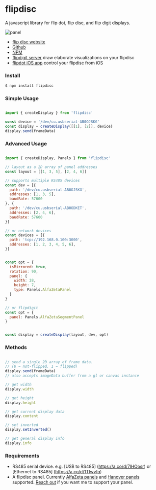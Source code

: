 # flipdisc

A javascript library for flip dot, flip disc, and flip digit displays.

![panel](https://github.com/kelly/flipdisc/assets/36345/d047c0b2-4fda-4fbf-9702-5808e23f5a3f)

- [flip disc website](https://flipdisc.io/)
- [Github](http://www.github.com/kelly/flipdisc)
- [NPM](https://www.npmjs.com/package/flipdisc)
- [flipdigit server](https://github.com/kelly/flipdisc-server) draw elaborate visualizations on your flipdisc
- [flipdot iOS app](https://apps.apple.com/us/app/flipdisc/id6504055618) control your flipdisc from iOS

### Install

```bash
$ npm install flipdisc
```

### Simple Usage

```js

import { createDisplay } from 'flipdisc' 

const device = '/dev/cu.usbserial-AB0OJSKG' 
const display = createDisplay([[1], [2]], device)
display.send(frameData)

```

### Advanced Usage 

```js

import { createDisplay, Panels } from 'flipdisc' 

// layout as a 2D array of panel addresses
const layout = [[1, 3, 5], [2, 4, 6]]

// supports multiple RS485 devices
const dev = [{
  path: '/dev/cu.usbserial-AB0OJSKG',
  addresses: [1, 3, 5],
  baudRate: 57600
}, {
  path: '/dev/cu.usbserial-AB0ODKET',
  addresses: [2, 4, 6],
  baudRate: 57600
}]

// or network devices
const devices = [{
  path: 'tcp://192.168.0.100:3000',
  addresses: [1, 2, 3, 4, 5, 6],
}]


const opt = {
  isMirrored: true,
  rotation: 90,
  panel: {
    width: 28,
    height: 7,
    type: Panels.AlfaZetaPanel
  }
}

// or flipdigit
const opt = {
  panel: Panels.AlfaZetaSegmentPanel
}


const display = createDisplay(layout, dev, opt)
```


### Methods

```js

// send a single 2D array of frame data. 
// (0 = not-flipped, 1 = flipped)
display.send(frameData)
// also accepts imageData buffer from a gl or canvas instance

// get width
display.width

// get height
display.height

// get current display data
display.content

// set inverted
display.setInverted()

// get general display info
display.info


```

### Requirements

- RS485 serial device. e.g. [USB to RS485] (https://a.co/d/7IHOosr) or [Ethernet to RS485] (https://a.co/d/1TIwvfq)
- A flipdisc panel. Currently [AlfaZeta panels](https://flipdots.com/en/home/) and [Hanover panels](https://www.hanoverdisplays.com/) supported. [Reach out](http://x.com/korevec) if you want me to support your panel.



